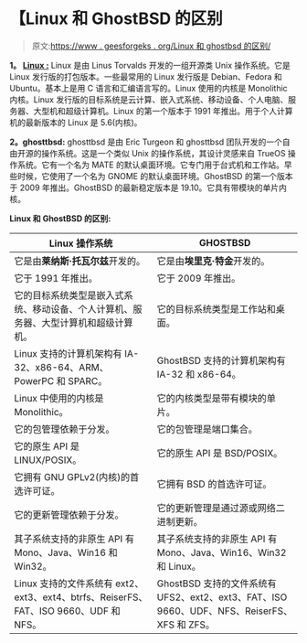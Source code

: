 # 【Linux 和 GhostBSD 的区别

> 原文:[https://www . geesforgeks . org/Linux 和 ghostbsd 的区别/](https://www.geeksforgeeks.org/difference-between-linux-and-ghostbsd/)

**1。 [Linux :](https://www.geeksforgeeks.org/introduction-to-linux-operating-system/)**
Linux 是由 Linus Torvalds 开发的一组开源类 Unix 操作系统。它是 Linux 发行版的打包版本。一些最常用的 Linux 发行版是 Debian、Fedora 和 Ubuntu。基本上是用 C 语言和汇编语言写的。Linux 使用的内核是 Monolithic 内核。Linux 发行版的目标系统是云计算、嵌入式系统、移动设备、个人电脑、服务器、大型机和超级计算机。Linux 的第一个版本于 1991 年推出。用于个人计算机的最新版本的 Linux 是 5.6(内核)。

**2。ghosttbsd:**
ghosttbsd 是由 Eric Turgeon 和 ghosttbsd 团队开发的一个自由开源的操作系统。这是一个类似 Unix 的操作系统，其设计灵感来自 TrueOS 操作系统。它有一个名为 MATE 的默认桌面环境。它专门用于台式机和工作站。早些时候，它使用了一个名为 GNOME 的默认桌面环境。GhostBSD 的第一个版本于 2009 年推出。GhostBSD 的最新稳定版本是 19.10。它具有带模块的单片内核。

**Linux 和 GhostBSD 的区别:**

<center>

| Linux 操作系统 | GHOSTBSD |
| --- | --- |
| 它是由**莱纳斯·托瓦尔兹**开发的。 | 它是由**埃里克·特金**开发的。 |
| 它于 1991 年推出。 | 它于 2009 年推出。 |
| 它的目标系统类型是嵌入式系统、移动设备、个人计算机、服务器、大型计算机和超级计算机。 | 它的目标系统类型是工作站和桌面。 |
| Linux 支持的计算机架构有 IA-32、x86-64、ARM、PowerPC 和 SPARC。 | GhostBSD 支持的计算机架构有 IA-32 和 x86-64。 |
| Linux 中使用的内核是 Monolithic。 | 它的内核类型是带有模块的单片。 |
| 它的包管理依赖于分发。 | 它的包管理是端口集合。 |
| 它的原生 API 是 LINUX/POSIX。 | 它的原生 API 是 BSD/POSIX。 |
| 它拥有 GNU GPLv2(内核)的首选许可证。 | 它拥有 BSD 的首选许可证。 |
| 它的更新管理依赖于分发。 | 它的更新管理是通过源或网络二进制更新。 |
| 其子系统支持的非原生 API 有 Mono、Java、Win16 和 Win32。 | 其子系统支持的非原生 API 有 Mono、Java、Win16、Win32 和 Linux。 |
| Linux 支持的文件系统有 ext2、ext3、ext4、btrfs、ReiserFS、FAT、ISO 9660、UDF 和 NFS。 | GhostBSD 支持的文件系统有 UFS2、ext2、ext3、FAT、ISO 9660、UDF、NFS、ReiserFS、XFS 和 ZFS。 |

</center>